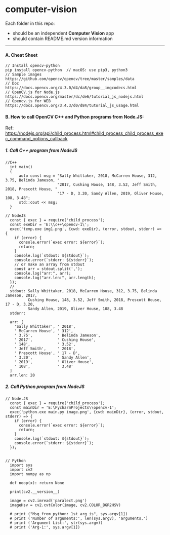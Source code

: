 # computer-vision

Each folder in this repo: 
- should be an independent **Computer Vision** app
- should contain README.md version information

--------------------------------------------------------------------

#### A. Cheat Sheet

```
// Install opencv-python  
pip install opencv-python  // macOS: use pip3, python3  
// Sample images  
https://github.com/opencv/opencv/tree/master/samples/data  
// Doc  
https://docs.opencv.org/4.3.0/d4/da8/group__imgcodecs.html
// OpenCV.js for Node.js  
https://docs.opencv.org/master/dc/de6/tutorial_js_nodejs.html  
// Opencv.js for WEB  
https://docs.opencv.org/3.4.3/d0/d84/tutorial_js_usage.html  
```


#### B. How to call OpenCV C++ and Python programs from Node.JS:
Ref: https://nodejs.org/api/child_process.html#child_process_child_process_exec_command_options_callback


#####  1. Call C++ program from NodeJS 

```
//C++
  int main()
  {
      auto const msg = "Sally Whittaker, 2018, McCarren House, 312, 3.75, Belinda Jameson, "
                       "2017, Cushing House, 148, 3.52, Jeff Smith, 2018, Prescott House, "
                       "17 - D, 3.20, Sandy Allen, 2019, Oliver House, 108, 3.48";
      std::cout << msg;
  }

// NodeJS
  const { exec } = require('child_process');
  const exeDir = 'E:\\c++\opencv-1\';
  exec('temp.exe img1.png', {cwd: exeDir}, (error, stdout, stderr) => {
    if (error) {
      console.error(`exec error: ${error}`);
      return;
    }
    console.log(`stdout: ${stdout}`);  
    console.error(`stderr: ${stderr}`);
    // or make an array from stdout 
    const arr = stdout.split(',');
    console.log("arr:", arr);
    console.log("arr.len:", arr.length);
  });
  // 
  stdout: Sally Whittaker, 2018, McCarren House, 312, 3.75, Belinda Jameson, 2017, 
          Cushing House, 148, 3.52, Jeff Smith, 2018, Prescott House, 17 - D, 3.20, 
          Sandy Allen, 2019, Oliver House, 108, 3.48
  stderr:
    
  arr: [
    'Sally Whittaker', ' 2018',
    ' McCarren House', ' 312',
    ' 3.75',           ' Belinda Jameson',
    ' 2017',           ' Cushing House',
    ' 148',            ' 3.52',
    ' Jeff Smith',     ' 2018',
    ' Prescott House', ' 17 - D',
    ' 3.20',           ' Sandy Allen',
    ' 2019',           ' Oliver House',
    ' 108',            ' 3.48'
  ]
  arr.len: 20
```  

#####  2. Call Python program from NodeJS 

```  
// Node.JS
  const { exec } = require('child_process');
  const mainDir = 'E:\PycharmProjects\\opencv-1';
  exec('python.exe main.py image.png', {cwd: mainDir}, (error, stdout, stderr) => {
    if (error) {
      console.error(`exec error: ${error}`);
      return;
    }
    console.log(`stdout: ${stdout}`);  
    console.error(`stderr: ${stderr}`);
  });


// Python
  import sys
  import cv2
  import numpy as np

  def noop(x): return None

  print(cv2.__version__)

  image = cv2.imread('paralect.png')
  imageHsv = cv2.cvtColor(image, cv2.COLOR_BGR2HSV)

  # print ("Msg from python: 1st arg is", sys.argv[1])
  # print ('Number of arguments:', len(sys.argv), 'arguments.')
  # print ('Argument List:', str(sys.argv))
  # print ('Arg-1:', sys.argv[1])
````
  
